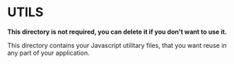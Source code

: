 # UTILS

**This directory is not required, you can delete it if you don't want to use it.**

This directory contains your Javascript utilitary files, that you want reuse in any part of your application.
